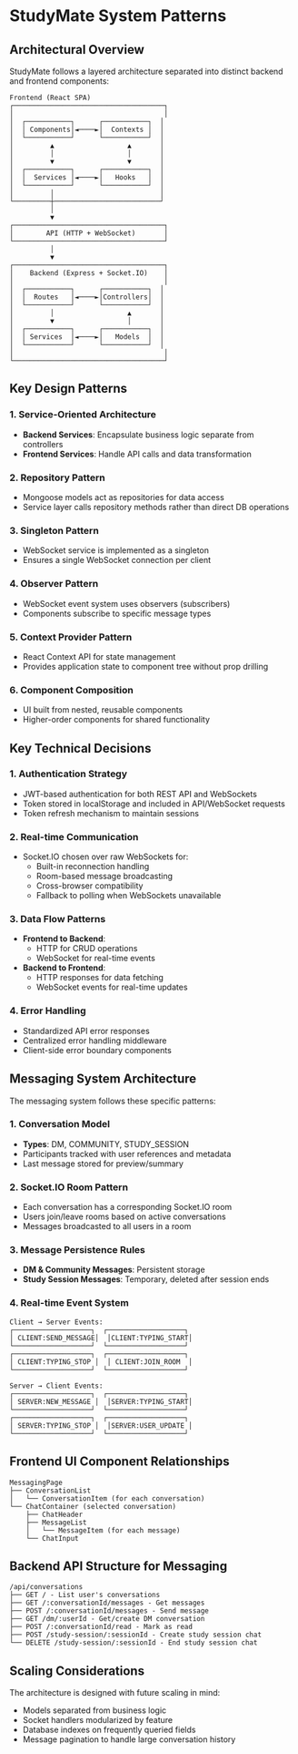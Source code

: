 # StudyMate System Patterns

## Architectural Overview

StudyMate follows a layered architecture separated into distinct backend and frontend components:

```
Frontend (React SPA)
┌─────────────────────────────────────┐
│                                     │
│  ┌───────────┐      ┌───────────┐  │
│  │ Components│◄────►│  Contexts │  │
│  └───────────┘      └───────────┘  │
│         ▲                  ▲       │
│         │                  │       │
│         ▼                  ▼       │
│  ┌───────────┐      ┌───────────┐  │
│  │  Services │◄────►│   Hooks   │  │
│  └───────────┘      └───────────┘  │
│         │                          │
└─────────┼──────────────────────────┘
          │
          ▼
┌─────────────────────────────────────┐
│        API (HTTP + WebSocket)       │
└─────────────────────────────────────┘
          │
          ▼
┌─────────────────────────────────────┐
│    Backend (Express + Socket.IO)    │
│                                     │
│  ┌───────────┐      ┌───────────┐  │
│  │  Routes   │◄────►│Controllers│  │
│  └───────────┘      └───────────┘  │
│         │                  ▲       │
│         ▼                  │       │
│  ┌───────────┐      ┌───────────┐  │
│  │ Services  │◄────►│   Models  │  │
│  └───────────┘      └───────────┘  │
│                                     │
└─────────────────────────────────────┘
```

## Key Design Patterns

### 1. Service-Oriented Architecture

- **Backend Services**: Encapsulate business logic separate from controllers
- **Frontend Services**: Handle API calls and data transformation

### 2. Repository Pattern

- Mongoose models act as repositories for data access
- Service layer calls repository methods rather than direct DB operations

### 3. Singleton Pattern

- WebSocket service is implemented as a singleton
- Ensures a single WebSocket connection per client

### 4. Observer Pattern

- WebSocket event system uses observers (subscribers)
- Components subscribe to specific message types

### 5. Context Provider Pattern

- React Context API for state management
- Provides application state to component tree without prop drilling

### 6. Component Composition

- UI built from nested, reusable components
- Higher-order components for shared functionality

## Key Technical Decisions

### 1. Authentication Strategy

- JWT-based authentication for both REST API and WebSockets
- Token stored in localStorage and included in API/WebSocket requests
- Token refresh mechanism to maintain sessions

### 2. Real-time Communication

- Socket.IO chosen over raw WebSockets for:
  - Built-in reconnection handling
  - Room-based message broadcasting
  - Cross-browser compatibility
  - Fallback to polling when WebSockets unavailable

### 3. Data Flow Patterns

- **Frontend to Backend**:
  - HTTP for CRUD operations
  - WebSocket for real-time events
- **Backend to Frontend**:
  - HTTP responses for data fetching
  - WebSocket events for real-time updates

### 4. Error Handling

- Standardized API error responses
- Centralized error handling middleware
- Client-side error boundary components

## Messaging System Architecture

The messaging system follows these specific patterns:

### 1. Conversation Model

- **Types**: DM, COMMUNITY, STUDY_SESSION
- Participants tracked with user references and metadata
- Last message stored for preview/summary

### 2. Socket.IO Room Pattern

- Each conversation has a corresponding Socket.IO room
- Users join/leave rooms based on active conversations
- Messages broadcasted to all users in a room

### 3. Message Persistence Rules

- **DM & Community Messages**: Persistent storage
- **Study Session Messages**: Temporary, deleted after session ends

### 4. Real-time Event System

```
Client → Server Events:
┌───────────────────┐  ┌───────────────────┐
│ CLIENT:SEND_MESSAGE│  │CLIENT:TYPING_START│
└───────────────────┘  └───────────────────┘
┌───────────────────┐  ┌───────────────────┐
│ CLIENT:TYPING_STOP │  │ CLIENT:JOIN_ROOM  │
└───────────────────┘  └───────────────────┘

Server → Client Events:
┌───────────────────┐  ┌───────────────────┐
│ SERVER:NEW_MESSAGE │  │SERVER:TYPING_START│
└───────────────────┘  └───────────────────┘
┌───────────────────┐  ┌───────────────────┐
│ SERVER:TYPING_STOP │  │SERVER:USER_UPDATE │
└───────────────────┘  └───────────────────┘
```

## Frontend UI Component Relationships

```
MessagingPage
├── ConversationList
│   └── ConversationItem (for each conversation)
└── ChatContainer (selected conversation)
    ├── ChatHeader
    ├── MessageList
    │   └── MessageItem (for each message)
    └── ChatInput
```

## Backend API Structure for Messaging

```
/api/conversations
├── GET / - List user's conversations
├── GET /:conversationId/messages - Get messages
├── POST /:conversationId/messages - Send message
├── GET /dm/:userId - Get/create DM conversation
├── POST /:conversationId/read - Mark as read
├── POST /study-session/:sessionId - Create study session chat
└── DELETE /study-session/:sessionId - End study session chat
```

## Scaling Considerations

The architecture is designed with future scaling in mind:

- Models separated from business logic
- Socket handlers modularized by feature
- Database indexes on frequently queried fields
- Message pagination to handle large conversation history
